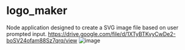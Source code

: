 # logo_maker
Node application designed to create a SVG image file based on user prompted input.
https://drive.google.com/file/d/1XTyBTKvyCwDe2-boSV24ofam88Sz7qrq/view
![image](https://github.com/JMDT1004/logo_maker/assets/131495987/64cb3a5f-41fc-4094-b2e2-2c03ccc238ae)
